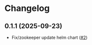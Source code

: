 # Changelog

## 0.1.1 (2025-09-23)

* Fix/zookeeper update helm chart ([#2](https://github.com/mmz-srf/cloudpirates-helm-charts/pull/2))
